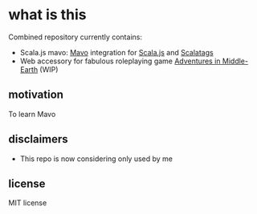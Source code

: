 # what is this
Combined repository currently contains:

- Scala.js mavo: [Mavo][mavoio] integration for [Scala.js][scalajs] and [Scalatags][scalatags]
- Web accessory for fabulous roleplaying game [Adventures in Middle-Earth][aime] (WIP)

## motivation
To learn Mavo

## disclaimers
- This repo is now considering only used by me

## license
MIT license

[mavoio]:https://mavo.io/
[scalajs]:https://www.scala-js.org/
[scalatags]:http://www.lihaoyi.com/scalatags/
[aime]:https://cubicle7.co.uk/our-games/adventures-in-middle-earth/
